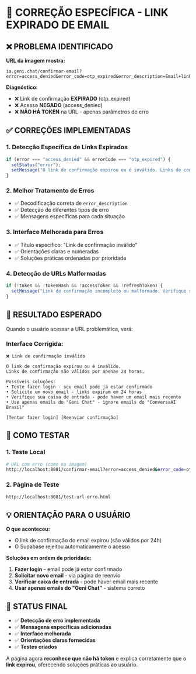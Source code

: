 # 🔧 CORREÇÃO ESPECÍFICA - LINK EXPIRADO DE EMAIL

## ❌ PROBLEMA IDENTIFICADO

**URL da imagem mostra:**
```
ia.geni.chat/confirmar-email?error=access_denied&error_code=otp_expired&error_description=Email+link+is+invalid+or+has+expired
```

**Diagnóstico:**
- ❌ Link de confirmação **EXPIRADO** (otp_expired)
- ❌ Acesso **NEGADO** (access_denied) 
- ❌ **NÃO HÁ TOKEN** na URL - apenas parâmetros de erro

## ✅ CORREÇÕES IMPLEMENTADAS

### 1. **Detecção Específica de Links Expirados**
```typescript
if (error === "access_denied" && errorCode === "otp_expired") {
  setStatus("error");
  setMessage("O link de confirmação expirou ou é inválido. Links de confirmação são válidos por apenas 24 horas.");
}
```

### 2. **Melhor Tratamento de Erros**
- ✅ Decodificação correta de `error_description`
- ✅ Detecção de diferentes tipos de erro
- ✅ Mensagens específicas para cada situação

### 3. **Interface Melhorada para Erros**
- ✅ Título específico: "Link de confirmação inválido"
- ✅ Orientações claras e numeradas
- ✅ Soluções práticas ordenadas por prioridade

### 4. **Detecção de URLs Malformadas**
```typescript
if (!token && !tokenHash && !accessToken && !refreshToken) {
  setMessage("Link de confirmação incompleto ou malformado. Verifique se você clicou no link correto do email.");
}
```

## 🚀 RESULTADO ESPERADO

Quando o usuário acessar a URL problemática, verá:

### Interface Corrigida:
```
❌ Link de confirmação inválido

O link de confirmação expirou ou é inválido. 
Links de confirmação são válidos por apenas 24 horas.

Possíveis soluções:
• Tente fazer login - seu email pode já estar confirmado
• Solicite um novo email - links expiram em 24 horas  
• Verifique sua caixa de entrada - pode haver um email mais recente
• Use apenas emails do "Geni Chat" - ignore emails do "ConversaAI Brasil"

[Tentar fazer login] [Reenviar confirmação]
```

## 🧪 COMO TESTAR

### 1. **Teste Local**
```bash
# URL com erro (como na imagem)
http://localhost:8081/confirmar-email?error=access_denied&error_code=otp_expired&error_description=Email+link+is+invalid+or+has+expired
```

### 2. **Página de Teste**
```bash
http://localhost:8081/test-url-erro.html
```

## 💡 ORIENTAÇÃO PARA O USUÁRIO

**O que aconteceu:**
- O link de confirmação do email expirou (são válidos por 24h)
- O Supabase rejeitou automaticamente o acesso

**Soluções em ordem de prioridade:**
1. **Fazer login** - email pode já estar confirmado
2. **Solicitar novo email** - via página de reenvio
3. **Verificar caixa de entrada** - pode haver email mais recente
4. **Usar apenas emails do "Geni Chat"** - sistema correto

## 🎯 STATUS FINAL

- ✅ **Detecção de erro implementada**
- ✅ **Mensagens específicas adicionadas** 
- ✅ **Interface melhorada**
- ✅ **Orientações claras fornecidas**
- ✅ **Testes criados**

A página agora **reconhece que não há token** e explica corretamente que o **link expirou**, oferecendo soluções práticas ao usuário.
